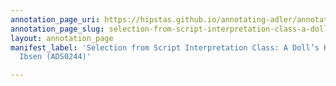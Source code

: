 ```yaml
---
annotation_page_uri: https://hipstas.github.io/annotating-adler/annotations/selection-from-script-interpretation-class-a-doll-s-house-by-henrik-ibsen-ads0244--canvas-1-theory-and-technique.json
annotation_page_slug: selection-from-script-interpretation-class-a-doll-s-house-by-henrik-ibsen-ads0244--canvas-1-theory-and-technique
layout: annotation_page
manifest_label: 'Selection from Script Interpretation Class: A Doll’s House by Henrik
  Ibsen (ADS0244)'

---
```

